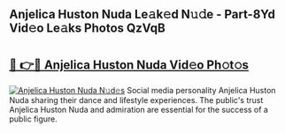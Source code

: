 ## Anjelica Huston Nuda Le𝚊k𝚎d N𝚞𝚍e - Part-8Yd Vid𝚎o Le𝚊ks Photos QzVqB

# <h2><a href="http://fbbo5zf.evod.top/?m=Anjelica+Huston+Nuda">🔗 👉🔴 Anjelica Huston Nuda Vid𝚎o Ph𝚘t𝚘s</a></h2>

[![Anjelica Huston Nuda N𝚞d𝚎s](https://i.imgur.com/8V9OHl7.gif)](http://fbbo5zf.evod.top/?m=Anjelica+Huston+Nuda)
Social media personality Anjelica Huston Nuda sharing their dance and lifestyle experiences. The public's trust Anjelica Huston Nuda and admiration are essential for the success of a public figure. 
